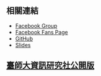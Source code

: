---
---

## 相關連結

- [Facebook Group](https://www.facebook.com/groups/ntnucic)
- [Facebook Fans Page](https://www.facebook.com/NTNUCIC)
- [GitHub](https://github.com/ntnucic/)
- [Slides](http://ntnucic.github.io/104/)

<h2 id="fb_title">
  <a href="https://www.facebook.com/groups/ntnucic/">臺師大資訊研究社公開版</a>
</h2>

<ul id="fb_posts">
</ul>

<script>
  fetch('https://graph.facebook.com/575629159242410/feed?access_token=1385521591772831|lMcuWxJls6aEK-IwR0Z-_AQVMV4').then(function(response) {
    return response.json();
  }).then( (posts) => {
  console.log(posts);
    var content = "", msg;
    posts.data.forEach( (post) => {
      if (post.message) {
        msg = post.message;
        msg = msg.replace(/&/g, "&amp;")
          .replace(/</g, "&lt;")
          .replace(/>/g, "&gt;")
          .replace(/"/g, "&quot;")
          .replace(/'/g, "&#039;");
      }

      content += `
        <li>
          <img src="https://graph.facebook.com/${post.from.id}/picture?width=60&height=60" alt="${post.from.name}" class="avatar" />
          <div class="user_name">${post.from.name}</div>
          <p class="content">`;

          var before = false;

          if(msg) {
            content += `<a href="https://facebook.com/${post.id} ">${msg}</a>`
            before = true;
          }
          if(post.link) {
            content += before?"<br>":"[Share]";
            content += `<a href="${post.link}" class="link">${post.name?post.name:""}</a>`
            before = true;
          }
          if(post.picture) {
            content += before?"<br>":"";
            content += `<img src="${post.picture}" alt="" class="share_img" />`
          }

          content += `</p>
        </li>
        `;
    });
    return content;
  })
  .catch(function(err) {
    return "<p>請點選標題連結以觀看社團貼文！</p>";
  }).then(function (content) {
    document.getElementById('fb_posts').innerHTML += content;
  });
</script>
